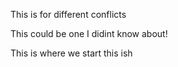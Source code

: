 This is for different conflicts

This could be one I didint know about!

This is where we start this ish